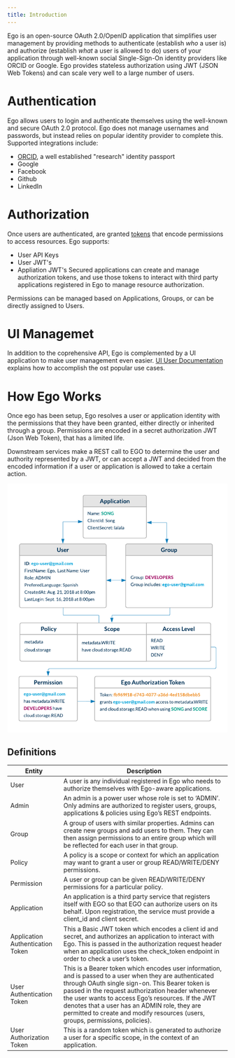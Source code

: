 ```yaml
---
title: Introduction
---
```


Ego is an open-source OAuth 2.0/OpenID application that simplifies user management by providing methods to authenticate (establish _who_ a user is) and authorize (establish _what_ a user is allowed to do) users of your application through well-known social Single-Sign-On identity providers like ORCID or Google. Ego provides stateless authorization using JWT (JSON Web Tokens) and can scale very well to a large number of users.

# Authentication 
Ego allows users to login and authenticate themselves using the well-known and secure OAuth 2.0 protocol.  Ego does not manage usernames and passwords, but instead relies on popular identity provider to complete this. Supported integrations include: 
- [ORCID](https://orcid.org/), a well established "research" identity  passport
- Google 
- Facebook
- Github
- LinkedIn

# Authorization  
Once users are authenticated, are granted [tokens]() that encode permissions to access resources.  Ego supports: 
- User API Keys
- User JWT's
- Appliation JWT's
Secured applications can create and manage authorization tokens, and use those tokens to interact with third party applications registered in Ego to manage resource authorization.

Permissions can be managed based on Applications, Groups, or can be directly assigned to Users. 

# UI Managemet  
In addition to the coprehensive API, Ego is complemented by a UI application to make user management even easier.  [UI User Documentation]() explains how to accomplish the ost popular use cases. 

# How Ego Works 
Once ego has been setup, Ego resolves a user or application identity with the permissions that they have been granted, either directly or inherited through a group. Permissions are encoded in a secret authorization JWT (Json Web Token), that has a limited life.  

Downstream services make a REST call to EGO to determine the user and authority represented by a JWT, or can accept a JWT and decided from the encoded information if a user or application is allowed to take a certain action.

![Entity Diagram](assets/how-it-works.png 'Ego Entity Diagram')

## Definitions 

| Entity  | Description|
|-|-|
| User | A user is any individual registered in Ego who needs to authorize themselves with Ego-aware applications. |
| Admin | An admin is a power user whose role is set to ‘ADMIN’. Only admins are authorized to register users, groups, applications & policies using Ego’s REST endpoints. |
| Group | A group of users with similar properties. Admins can create new groups and add users to them. They can then assign permissions to an entire group which will be reflected for each user in that group. |
| Policy | A policy is a scope or context for which an application may want to grant a user or group READ/WRITE/DENY permissions. |
| Permission | A user or group can be given READ/WRITE/DENY permissions for a particular policy. |
| Application | An application is a third party service that registers itself with EGO so that EGO can authorize users on its behalf. Upon registration, the service must provide a client_id and client secret. |
| Application Authentication Token |  This a Basic JWT token which encodes a client id and secret, and authorizes an application to interact with Ego. This is passed in the authorization request header when an application uses the check_token endpoint in order to check a user’s token. |
| User Authentication Token | This is a Bearer token which encodes user information, and is passed to a user when they are authenticated through OAuth single sign-on. This Bearer token is passed in the request authorization header whenever the user wants to access Ego’s resources. If the JWT denotes that a user has an ADMIN role, they are permitted to create and modify resources (users, groups, permissions, policies). |
| User Authorization Token | This is a random token which is generated to authorize a user for a specific scope, in the context of an application. |